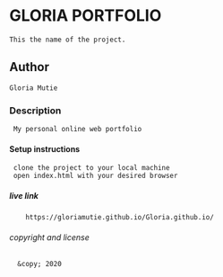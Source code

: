 # GLORIA PORTFOLIO
    This the name of the project.
## Author
    Gloria Mutie
### Description
     My personal online web portfolio
#### Setup instructions
     clone the project to your local machine
     open index.html with your desired browser 
##### live link
        https://gloriamutie.github.io/Gloria.github.io/
###### copyright and license 
      &copy; 2020

 